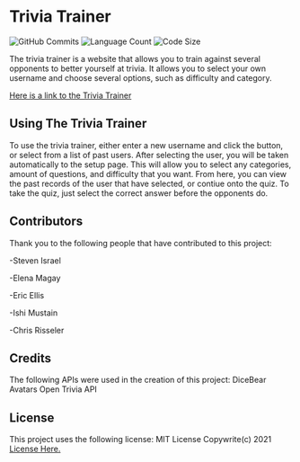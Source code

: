 # Trivia Trainer

![GitHub Commits](https://img.shields.io/github/commit-activity/w/malenchite/trivia-trainer?style=social)
![Language Count](https://img.shields.io/github/languages/count/malenchite/trivia-trainer?style=social)
![Code Size](https://img.shields.io/github/languages/code-size/malenchite/trivia-trainer?style=social)

The trivia trainer is a website that allows you to train against several opponents to better yourself at trivia. It allows you to select your own username and choose several options, such as difficulty and category.

<a href = "https://malenchite.github.io/trivia-trainer/">Here is a link to the Trivia Trainer</a>

## Using The Trivia Trainer

To use the trivia trainer, either enter a new username and click the button, or select from a list of past users. After selecting the user, you will be taken automatically to the setup page. This will allow you to select any categories, amount of questions, and difficulty that you want. From here, you can view the past records of the user that have selected, or contiue onto the quiz. To take the quiz, just select the correct answer before the opponents do.


## Contributors

Thank you to the following people that have contributed to this project:

-Steven Israel

-Elena Magay

-Eric Ellis

-Ishi Mustain

-Chris Risseler


## Credits

The following APIs were used in the creation of this project:
DiceBear Avatars
Open Trivia API

## License

This project uses the following license: MIT License Copywrite(c) 2021
<a href = "assets/license.md">License Here.</a>
